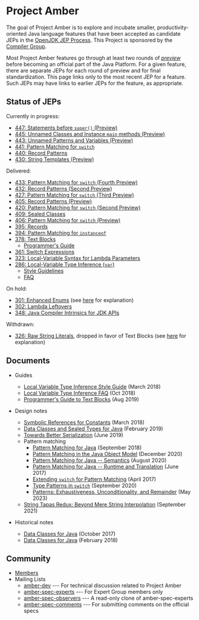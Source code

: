 # Project Amber

The goal of Project Amber is to explore and incubate smaller,
productivity-oriented Java language features that have been accepted
as candidate JEPs in
the [OpenJDK JEP Process](https://openjdk.org/jeps/1). This
Project is sponsored by
the [Compiler Group](https://openjdk.org/groups/compiler).

Most Project Amber features go through at least two rounds
of [_preview_](https://openjdk.org/jeps/12) before becoming an
official part of the Java Platform.  For a given feature, there are separate
JEPs for each round of preview and for final standardization.  This
page links only to the most recent JEP for a feature. Such JEPs may
have links to earlier JEPs for the feature, as appropriate.

## Status of JEPs

Currently in progress:
  
  - [447: Statements before <code>super()</code> (Preview)](https://openjdk.org/jeps/447)
  - [445: Unnamed Classes and Instance <code>main</code> methods (Preview)](https://openjdk.org/jeps/445)
  - [443: Unnamed Patterns and Variables (Preview)](https://openjdk.org/jeps/443)
  - [441: Pattern Matching for <code>switch</code>](https://openjdk.org/jeps/441)
  - [440: Record Patterns](https://openjdk.org/jeps/440)
  - [430: String Templates (Preview)](https://openjdk.org/jeps/430)
  

<p>Delivered:</p>

  - [433: Pattern Matching for <code>switch</code> (Fourth Preview)](https://openjdk.org/jeps/433)
  - [432: Record Patterns (Second Preview)](https://openjdk.org/jeps/432)
  - [427: Pattern Matching for <code>switch</code> (Third Preview)](https://openjdk.org/jeps/427)
  - [405: Record Patterns (Preview)](https://openjdk.org/jeps/405)
  - [420: Pattern Matching for <code>switch</code> (Second Preview)](https://openjdk.org/jeps/420)
  - [409: Sealed Classes](https://openjdk.org/jeps/409)
  - [406: Pattern Matching for <code>switch</code> (Preview)](https://openjdk.org/jeps/406)
  - [395: Records](https://openjdk.org/jeps/395)
  - [394: Pattern Matching for <code>instanceof</code>](https://openjdk.org/jeps/394)
  - [378: Text Blocks](https://openjdk.org/jeps/378)
    - [Programmer's Guide](guides/text-blocks-guide)
  - [361: Switch Expressions](https://openjdk.org/jeps/361)
  - [323: Local-Variable Syntax for Lambda Parameters](https://openjdk.org/jeps/323)
  - [286: Local-Variable Type Inference (<code>var</code>)](https://openjdk.org/jeps/286)
    - [Style Guidelines](guides/lvti-style-guide)
    - [FAQ](guides/lvti-faq)

On hold:

 - [301: Enhanced Enums](https://openjdk.org/jeps/301) (see [here](https://mail.openjdk.org/pipermail/amber-spec-experts/2017-May/000041.html) for explanation)
 - [302: Lambda Leftovers](https://openjdk.org/jeps/302)
 - [348: Java Compiler Intrinsics for JDK APIs](https://openjdk.org/jeps/348)

Withdrawn:

 - [326: Raw String Literals](https://openjdk.org/jeps/326), dropped in favor of Text Blocks (see [here](https://mail.openjdk.org/pipermail/jdk-dev/2018-December/002402.html) for explanation)

## Documents

  - Guides
    - [Local Variable Type Inference Style Guide](guides/lvti-style-guide) (March 2018)
    - [Local Variable Type Inference FAQ](guides/lvti-faq) (Oct 2018)
    - [Programmer's Guide to Text Blocks](guides/text-blocks-guide) (Aug 2019)

  - Design notes
    - [Symbolic References for Constants](design-notes/constables) (March 2018)
    - [Data Classes and Sealed Types for Java](design-notes/records-and-sealed-classes) (February 2019)
    - [Towards Better Serialization](design-notes/towards-better-serialization) (June 2019)
    - Pattern matching
      - [Pattern Matching for Java](design-notes/patterns/pattern-matching-for-java) (September 2018)
      - [Pattern Matching in the Java Object Model](design-notes/patterns/pattern-match-object-model) (December 2020)
      - [Pattern Matching for Java -- Semantics](design-notes/patterns/pattern-match-semantics) (August 2020)
      - [Pattern Matching for Java -- Runtime and Translation](design-notes/patterns/pattern-match-translation) (June 2017)
      - [Extending `switch` for Pattern Matching](design-notes/patterns/extending-switch-for-patterns) (April 2017)
      - [Type Patterns in
        `switch`](design-notes/patterns/type-patterns-in-switch) (September
        2020)
      - [Patterns: Exhaustiveness, Unconditionality, and
        Remainder](design-notes/patterns/exhaustiveness) (May 2023)
    - [String Tapas Redux: Beyond Mere String Interpolation](design-notes/templated-strings) (September 2021)

  - Historical notes
    - [Data Classes for Java](design-notes/data-classes-historical-1) (October 2017)
    - [Data Classes for Java](design-notes/data-classes-historical-2) (February 2018)

## Community

  - [Members](https://openjdk.org/census#amber)
  - Mailing Lists
    - [amber-dev](https://mail.openjdk.org/mailman/listinfo/amber-dev) --- For technical discussion related to Project Amber
    - [amber-spec-experts](https://mail.openjdk.org/mailman/listinfo/amber-spec-experts) --- For Expert Group members only
    - [amber-spec-observers](https://mail.openjdk.org/mailman/listinfo/amber-spec-observers) --- A read-only clone of amber-spec-experts
    - [amber-spec-comments](https://mail.openjdk.org/mailman/listinfo/amber-spec-comments) --- For submitting comments on the official specs
